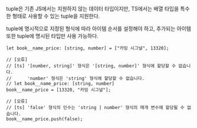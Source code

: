 tuple은 기존 JS에서는 지원하지 않는 데이터 타입이지만, TS에서는 배열 타입을 특수한 형태로 사용할 수 있는 tuple을 지원한다.

tuple에 명시적으로 지정된 형식에 따라 아이템 순서를 설정해야 하고, 추가되는 아이템 또한 tuple에 명시된 타입만 사용 가능하다.

```tsx
let book__name_price: [string, number] = ["카밍 시그널", 13320];

// [오류]
// [ts] '[number, string]' 형식은 '[string, number]' 형식에 할당할 수 없습니다.
//      'number' 형식은 'string' 형식에 할당할 수 없습니다.
// let book__name_price: [string, number]
book__name_price = [13320, "카밍 시그널"];

// [오류]
// [ts] 'false' 형식의 인수는 'string | number' 형식의 매개 변수에 할당될 수 없습니다.
book__name_price.push(false);
```
